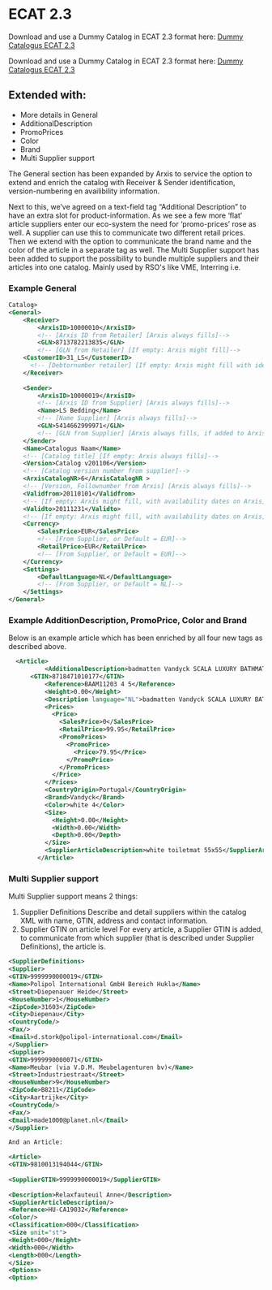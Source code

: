 # ECAT 2.3

Download and use a Dummy Catalog in ECAT 2.3 format here: [Dummy Catalogus ECAT 2.3](https://github.com/Arxis-io/eCatalog/blob/main/ECAT/2.3%20%5BGeneral%2C%20AdditionalDescription%2C%20PromoPrice%2C%20Color%2C%20Brand%5D/Sample/Dummy%20Catalogus%20ECAT2.3%20.xml)

Download and use a Dummy Catalog in ECAT 2.3 format here: [Dummy Catalogus ECAT 2.3](https://github.com/Arxis-io/eCatalog/blob/main/ECAT/2.3%20%5BGeneral%2C%20AdditionalDescription%2C%20PromoPrice%2C%20Color%2C%20Brand%5D/Sample/Dummy%20Catalogus%20ECAT2.3%20MultiSupplier.xml)

## Extended with:

- More details in General
- AdditionalDescription
- PromoPrices
- Color
- Brand
- Multi Supplier support

The General section has been expanded by Arxis to service the option to extend and enrich the catalog with Receiver & Sender identification, version-numbering en availibility information.

Next to this, we’ve agreed on a text-field tag “Additional Description” to have an extra slot for product-information. As we see a few more ‘flat’ article suppliers enter our eco-system the need for ‘promo-prices’ rose as well. A supplier can use this to communicate two different retail prices. 
Then we extend with the option to communicate the brand name and the color of the article in a separate tag as well. 
The Multi Supplier support has been added to support the possibility to bundle multiple suppliers and their articles into one catalog. Mainly used by RSO's like VME, Interring i.e.


### Example General

```xml
Catalog>
<General>
	<Receiver>
		<ArxisID>10000010</ArxisID> 
		<!-- [Arxis ID from Retailer] [Arxis always fills]-->
		<GLN>8713782213835</GLN> 
		<!-- [GLN from Retailer] [If empty: Arxis might fill]-->
    <CustomerID>31_LS</CustomerID> 
	  <!-- [Debtornumber retailer] [If empty: Arxis might fill with identification number]-->
	</Receiver>
	
	<Sender>
		<ArxisID>10000019</ArxisID> 
		<!-- [Arxis ID from Supplier] [Arxis always fills]-->
		<Name>LS Bedding</Name> 
		<!-- [Name Supplier] [Arxis always fills]-->
		<GLN>5414662999971</GLN> 
		<!-- [GLN from Supplier] [Arxis always fills, if added to Arxis]-->
	</Sender>
	<Name>Catalogus Naam</Name> 
	<!-- [Catalog title] [If empty: Arxis always fills]-->
	<Version>Catalog v201106</Version> 
	<!-- [Catalog version number from supplier]-->
	<ArxisCatalogNR>6</ArxisCatalogNR > 
	<!-- [Version, Follownumber from Arxis] [Arxis always fills]-->	
	<Validfrom>20110101</Validfrom> 
	<!-- [If empty: Arxis might fill, with availability dates on Arxis]-->
	<Validto>20111231</Validto> 
	<!-- [If empty: Arxis might fill, with availability dates on Arxis]-->
	<Currency> 
		<SalesPrice>EUR</SalesPrice>
		<!-- [From Supplier, or Default = EUR]-->
		<RetailPrice>EUR</RetailPrice> 
		<!-- [From Supplier, or Default = EUR]-->
	</Currency>
	<Settings> 
		<DefaultLanguage>NL</DefaultLanguage> 
		<!-- [From Supplier, or Default = NL]-->
	</Settings>
</General> 

```

### Example AdditionDescription, PromoPrice, Color and Brand

Below is an example article which has been enriched by all four new tags as described above.


```xml
  <Article>
          <AdditionalDescription>badmatten Vandyck SCALA LUXURY BATHMAT</AdditionalDescription>
 	  <GTIN>8718471010177</GTIN>
          <Reference>BAAM11203 4 5</Reference>
          <Weight>0.00</Weight>
          <Description language="NL">badmatten Vandyck SCALA LUXURY BATHMAT white toiletmat 55x55</Description>
          <Prices>
            <Price>
              <SalesPrice>0</SalesPrice>
              <RetailPrice>99.95</RetailPrice>
              <PromoPrices>
                <PromoPrice>
                  <Price>79.95</Price>
                </PromoPrice>
              </PromoPrices>
            </Price>
          </Prices>
          <CountryOrigin>Portugal</CountryOrigin>
          <Brand>Vandyck</Brand>
          <Color>white 4</Color>
          <Size>
            <Height>0.00</Height>
            <Width>0.00</Width>
            <Depth>0.00</Depth>
          </Size>
          <SupplierArticleDescription>white toiletmat 55x55</SupplierArticleDescription>
        </Article>

```

### Multi Supplier support

Multi Supplier support means 2 things:
1. Supplier Definitions
Describe and detail suppliers within the catalog XML with name, GTIN, address and contact information.
2. Supplier GTIN on article level
For every article, a Supplier GTIN is added, to communicate from which supplier (that is described under Supplier Definitions), the article is.

```xml
<SupplierDefinitions>
<Supplier>
<GTIN>9999990000019</GTIN>
<Name>Polipol International GmbH Bereich Hukla</Name>
<Street>Diepenauer Heide</Street>
<HouseNumber>1</HouseNumber>
<ZipCode>31603</ZipCode>
<City>Diepenau</City>
<CountryCode/>
<Fax/>
<Email>d.stork@polipol-international.com</Email>
</Supplier>
<Supplier>
<GTIN>9999990000071</GTIN>
<Name>Meubar (via V.D.M. Meubelagenturen bv)</Name>
<Street>Industriestraat</Street>
<HouseNumber>9</HouseNumber>
<ZipCode>B8211</ZipCode>
<City>Aartrijke</City>
<CountryCode/>
<Fax/>
<Email>made1000@planet.nl</Email>
</Supplier>

And an Article:

<Article>
<GTIN>9810013194044</GTIN>
	
<SupplierGTIN>9999990000019</SupplierGTIN>
	
<Description>Relaxfauteuil Anne</Description>
<SupplierArticleDescription/>
<Reference>HU-CA19032</Reference>
<Color/>
<Classification>000</Classification>
<Size unit="st">
<Height>000</Height>
<Width>000</Width>
<Length>000</Length>
</Size>
<Options>
<Option>

```

